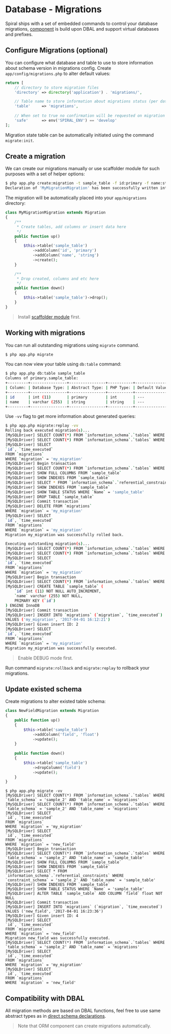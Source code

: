 # Database - Migrations
Spiral ships with a set of embedded commands to control your database migrations, [component](https://github.com/spiral/migrations) 
is build upon DBAL and support virtual databases and prefixes.

## Configure Migrations (optional)
You can configure what database and table to use to store information about schema version in migrations config. Create
`app/config/migrations.php` to alter default values:

```php
return [
    // directory to store migration files
    'directory' => directory('application') . 'migrations/',

    // Table name to store information about migrations status (per database)
    'table'     => 'migrations',
   
    // When set to true no confirmation will be requested on migration run. 
    'safe'      => env('SPIRAL_ENV') == 'develop'
];
```

Migration state table can be automatically initiated using the command `migrate:init`.

## Create a migration
We can create our migrations manually or use scaffolder module for such purposes with a set of helper options:

```bash
$ php app.php create:migration -t sample_table -f id:primary -f name:string my_migration
Declaration of 'MyMigrationMigration' has been successfully written into '20170401.160544_0_my_migration.php'.
```

The migration will be automatically placed into your `app/migrations` directory:

```php
class MyMigrationMigration extends Migration
{
    /**
     * Create tables, add columns or insert data here
     */
    public function up()
    {
        $this->table('sample_table')
            ->addColumn('id', 'primary')
            ->addColumn('name', 'string')
            ->create();
    }

    /**
     * Drop created, columns and etc here
     */
    public function down()
    {
        $this->table('sample_table')->drop();
    }
}
```

> Install [scaffolder module](/basics/scaffolding.md) first.

## Working with migrations
You can run all outstanding migrations using `migrate` command.

```bash
$ php app.php migrate
```

You can now view your table using `db:table` command:

```bash
$ php app.php db:table sample_table
Columns of primary.sample_table:
+---------+----------------+----------------+-----------+----------------+
| Column: | Database Type: | Abstract Type: | PHP Type: | Default Value: |
+---------+----------------+----------------+-----------+----------------+
| id      | int (11)       | primary        | int       | ---            |
| name    | varchar (255)  | string         | string    | ---            |
+---------+----------------+----------------+-----------+----------------+
```

Use `-vv` flag to get more information about generated queries:

```bash
$ php app.php migrate:replay -vv
Rolling back executed migration(s)...
[MySQLDriver] SELECT COUNT(*) FROM `information_schema`.`tables` WHERE `table_schema` = 'sample_2' AND `table_name` = 'migrations'
[MySQLDriver] SELECT COUNT(*) FROM `information_schema`.`tables` WHERE `table_schema` = 'sample_2' AND `table_name` = 'migrations'
[MySQLDriver] SELECT
`id`, `time_executed`
FROM `migrations`
WHERE `migration` = 'my_migration'
[MySQLDriver] Begin transaction
[MySQLDriver] SELECT COUNT(*) FROM `information_schema`.`tables` WHERE `table_schema` = 'sample_2' AND `table_name` = 'sample_table'
[MySQLDriver] SHOW FULL COLUMNS FROM `sample_table`
[MySQLDriver] SHOW INDEXES FROM `sample_table`
[MySQLDriver] SELECT * FROM `information_schema`.`referential_constraints` WHERE `constraint_schema` = 'sample_2' AND `table_name` = 'sample_table'
[MySQLDriver] SHOW INDEXES FROM `sample_table`
[MySQLDriver] SHOW TABLE STATUS WHERE `Name` = 'sample_table'
[MySQLDriver] DROP TABLE `sample_table`
[MySQLDriver] Commit transaction
[MySQLDriver] DELETE FROM `migrations`
WHERE `migration` = 'my_migration'
[MySQLDriver] SELECT
`id`, `time_executed`
FROM `migrations`
WHERE `migration` = 'my_migration'
Migration my_migration was successfully rolled back.

Executing outstanding migration(s)...
[MySQLDriver] SELECT COUNT(*) FROM `information_schema`.`tables` WHERE `table_schema` = 'sample_2' AND `table_name` = 'migrations'
[MySQLDriver] SELECT COUNT(*) FROM `information_schema`.`tables` WHERE `table_schema` = 'sample_2' AND `table_name` = 'migrations'
[MySQLDriver] SELECT
`id`, `time_executed`
FROM `migrations`
WHERE `migration` = 'my_migration'
[MySQLDriver] Begin transaction
[MySQLDriver] SELECT COUNT(*) FROM `information_schema`.`tables` WHERE `table_schema` = 'sample_2' AND `table_name` = 'sample_table'
[MySQLDriver] CREATE TABLE `sample_table` (
    `id` int (11) NOT NULL AUTO_INCREMENT,
    `name` varchar (255) NOT NULL,
    PRIMARY KEY (`id`)
) ENGINE InnoDB
[MySQLDriver] Commit transaction
[MySQLDriver] INSERT INTO `migrations` (`migration`, `time_executed`)
VALUES ('my_migration', '2017-04-01 16:12:21')
[MySQLDriver] Given insert ID: 2
[MySQLDriver] SELECT
`id`, `time_executed`
FROM `migrations`
WHERE `migration` = 'my_migration'
Migration my_migration was successfully executed.
```

> Enable DEBUG mode first.

Run command `migrate:rollback` and `migrate:replay` to rollback your migrations.

## Update existed schema
Create migrations to alter existed table schema:

```php
class NewFieldMigration extends Migration
{
    public function up()
    {
        $this->table('sample_table')
            ->addColumn('field', 'float')
            ->update();
    }
    
    public function down()
    {
        $this->table('sample_table')
            ->dropColumn('field')
            ->update();
    }
}
```

```
$ php app.php migrate -vv
[MySQLDriver] SELECT COUNT(*) FROM `information_schema`.`tables` WHERE `table_schema` = 'sample_2' AND `table_name` = 'migrations'
[MySQLDriver] SELECT COUNT(*) FROM `information_schema`.`tables` WHERE `table_schema` = 'sample_2' AND `table_name` = 'migrations'
[MySQLDriver] SELECT
`id`, `time_executed`
FROM `migrations`
WHERE `migration` = 'my_migration'
[MySQLDriver] SELECT
`id`, `time_executed`
FROM `migrations`
WHERE `migration` = 'new_field'
[MySQLDriver] Begin transaction
[MySQLDriver] SELECT COUNT(*) FROM `information_schema`.`tables` WHERE `table_schema` = 'sample_2' AND `table_name` = 'sample_table'
[MySQLDriver] SHOW FULL COLUMNS FROM `sample_table`
[MySQLDriver] SHOW INDEXES FROM `sample_table`
[MySQLDriver] SELECT * FROM `information_schema`.`referential_constraints` WHERE `constraint_schema` = 'sample_2' AND `table_name` = 'sample_table'
[MySQLDriver] SHOW INDEXES FROM `sample_table`
[MySQLDriver] SHOW TABLE STATUS WHERE `Name` = 'sample_table'
[MySQLDriver] ALTER TABLE `sample_table` ADD COLUMN `field` float NOT NULL
[MySQLDriver] Commit transaction
[MySQLDriver] INSERT INTO `migrations` (`migration`, `time_executed`)
VALUES ('new_field', '2017-04-01 16:23:36')
[MySQLDriver] Given insert ID: 4
[MySQLDriver] SELECT
`id`, `time_executed`
FROM `migrations`
WHERE `migration` = 'new_field'
Migration new_field was successfully executed.
[MySQLDriver] SELECT COUNT(*) FROM `information_schema`.`tables` WHERE `table_schema` = 'sample_2' AND `table_name` = 'migrations'
[MySQLDriver] SELECT
`id`, `time_executed`
FROM `migrations`
WHERE `migration` = 'my_migration'
[MySQLDriver] SELECT
`id`, `time_executed`
FROM `migrations`
WHERE `migration` = 'new_field'
```

## Compatibility with DBAL
All migration methods are based on DBAL functions, feel free to use same abstract types as in 
[direct schema declarations](/database/declaration.md).

> Note that ORM component can create migrations automatically.

